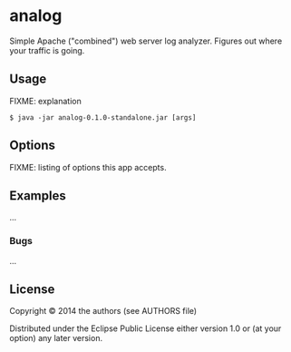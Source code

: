 # analog

Simple Apache ("combined") web server log analyzer. Figures out where
your traffic is going.

## Usage

FIXME: explanation

    $ java -jar analog-0.1.0-standalone.jar [args]

## Options

FIXME: listing of options this app accepts.

## Examples

...

### Bugs

...

## License

Copyright © 2014 the authors (see AUTHORS file)

Distributed under the Eclipse Public License either version 1.0 or (at
your option) any later version.
